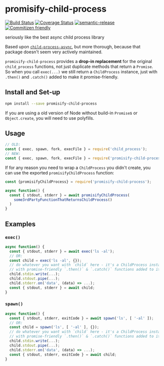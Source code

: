 # promisify-child-process

[![Build Status](https://travis-ci.org/jcoreio/promisify-child-process.svg?branch=master)](https://travis-ci.org/jcoreio/promisify-child-process)
[![Coverage Status](https://codecov.io/gh/jcoreio/promisify-child-process/branch/master/graph/badge.svg)](https://codecov.io/gh/jcoreio/promisify-child-process)
[![semantic-release](https://img.shields.io/badge/%20%20%F0%9F%93%A6%F0%9F%9A%80-semantic--release-e10079.svg)](https://github.com/semantic-release/semantic-release)
[![Commitizen friendly](https://img.shields.io/badge/commitizen-friendly-brightgreen.svg)](http://commitizen.github.io/cz-cli/)

seriously like the best async child process library

Based upon [`child-process-async`](https://github.com/itsjustcon/node-child-process-async),
but more thorough, because that package doesn't seem very actively maintained.

`promisify-child-process` provides a **drop-in replacement** for the
original `child_process` functions, not just duplicate methods that
return a `Promise`. So when you call `exec(...)` we still return a
`ChildProcess` instance, just with `.then()` and `.catch()` added to
make it promise-friendly.

## Install and Set-up

```sh
npm install --save promisify-child-process
```

If you are using a old version of Node without build-in `Promise`s or
`Object.create`, you will need to use polyfills.

## Usage

```js
// OLD:
const { exec, spawn, fork, execFile } = require('child_process');
// NEW:
const { exec, spawn, fork, execFile } = require('promisify-child-process');
```

If for any reason you need to wrap a `ChildProcess` you didn't create,
you can use the exported `promisifyChildProcess` function:
```js
const {promisifyChildProcess} = require('promisify-child-process');

async function() {
  const { stdout, stderr } = await promisifyChildProcess(
    some3rdPartyFunctionThatReturnsChildProcess()
  )
}
```

## Examples

### `exec()`

```js
async function() {
  const { stdout, stderr } = await exec('ls -al');
  // OR:
  const child = exec('ls -al', {});
  // do whatever you want with `child` here - it's a ChildProcess instance just
  // with promise-friendly `.then()` & `.catch()` functions added to it!
  child.stdin.write(...);
  child.stdout.pipe(...);
  child.stderr.on('data', (data) => ...);
  const { stdout, stderr } = await child;
}
```

### `spawn()`

```js
async function() {
  const { stdout, stderr, exitCode } = await spawn('ls', [ '-al' ]);
  // OR:
  const child = spawn('ls', [ '-al' ], {});
  // do whatever you want with `child` here - it's a ChildProcess instance just
  // with promise-friendly `.then()` & `.catch()` functions added to it!
  child.stdin.write(...);
  child.stdout.pipe(...);
  child.stderr.on('data', (data) => ...);
  const { stdout, stderr, exitCode } = await child;
}
```
